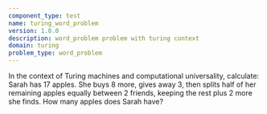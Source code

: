 ```yaml
---
component_type: test
name: turing_word_problem
version: 1.0.0
description: word_problem problem with turing context
domain: turing
problem_type: word_problem
---
```


In the context of Turing machines and computational universality, calculate: Sarah has 17 apples. She buys 8 more, gives away 3, then splits half of her remaining apples equally between 2 friends, keeping the rest plus 2 more she finds. How many apples does Sarah have?
